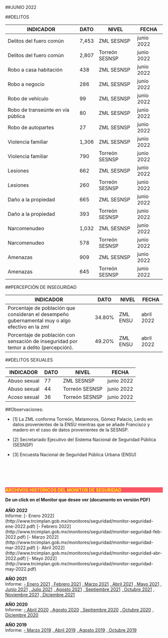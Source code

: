 
##JUNIO 2022

##DELITOS

|INDICADOR                               |DATO       |NIVEL         |FECHA      |
|----------------------------------------|-----------|--------------|-----------|
|Delitos del fuero común                  |7,453      |ZML SESNSP    |junio 2022 |
|Delitos del fuero común                  |2,807      |Torreón SESNSP|junio 2022 |
|Robo a casa habitación                   |438        |ZML SESNSP    |junio 2022 |
|Robo a negocio                           |286        |ZML SESNSP    |junio 2022 |
|Robo de vehículo                         |99         |ZML SESNSP    |junio 2022 |
|Robo de transeúnte en vía pública        |80         |ZML SESNSP    |junio 2022 |
|Robo de autopartes                       |27         |ZML SESNSP    |junio 2022 |
|Violencia familiar                       |1,306      |ZML SESNSP    |junio 2022 |
|Violencia familiar                       |790        |Torreón SESNSP|junio 2022 |
|Lesiones                                 |662        |ZML SESNSP    |junio 2022 |
|Lesiones                                 |260        |Torreón SESNSP|junio 2022 |
|Daño a la propiedad                      |665        |ZML SESNSP    |junio 2022 |
|Daño a la propiedad                      |393        |Torreón SESNSP|junio 2022 |
|Narcomenudeo                             |1,032      |ZML SESNSP    |junio 2022 |
|Narcomenudeo                             |578        |Torreón SESNSP|junio 2022 |
|Amenazas                                 |909        |ZML SESNSP    |junio 2022 |
|Amenazas                                 |645        |Torreón SESNSP|junio 2022 |

##PERCEPCIÓN DE INSEGURIDAD

|INDICADOR                                                                                          |DATO   |NIVEL     |FECHA      |
|---------------------------------------------------------------------------------------------------|-------|----------|-----------|
|Porcentaje de población que consideran el desempeño gubernamental muy o algo efectivo en la zml     |34.80% | ZML ENSU |abril 2022 |
|Porcentaje de población con sensación de inseguridad por temor a delito (percepción).               |49.20% | ZML ENSU |abril 2022 |

##DELITOS SEXUALES

|INDICADOR     |DATO   |NIVEL          |FECHA      |
|--------------|-------|---------------|-----------|
|Abuso sexual   | 77    |ZML SESNSP     |junio 2022 |
|Abuso sexual   | 44    |Torreón SESNSP |junio 2022 |
|Acoso sexual   | 36    |Torreón SESNSP |junio 2022 |


##Observaciones:

- [1] La ZML conforma Torreón, Matamoros, Gómez Palacio, Lerdo en datos provenientes de la ENSU mientras que se añade Francisco y madero en el caso de datos provenientes de la SESNSP.

- [2] Secretariado Ejecutivo del Sistema Nacional de Seguridad Pública (SESNSP)

- [3] Encuesta Nacional de Seguridad Pública Urbana (ENSU)



</br></br></br></br>

<p style="background-color:#f95666;color:yellow;"><strong>ARCHIVOS HISTÓRICOS DEL MONITOR DE SEGURIDAD</strong></p>
<b> De un click en el Monitor que desee ver (documento en versión PDF)</b>
</br></br>
<b> AÑO 2022 </b>
</br>
Informe:
[- Enero 2022](http://www.trcimplan.gob.mx/monitores/seguridad/monitor-seguridad-ene-2022.pdf)
[- Febrero 2022](http://www.trcimplan.gob.mx/monitores/seguridad/monitor-seguridad-feb-2022.pdf)
[- Marzo 2022](http://www.trcimplan.gob.mx/monitores/seguridad/monitor-seguridad-mar-2022.pdf)
[- Abril 2022](http://www.trcimplan.gob.mx/monitores/seguridad/monitor-seguridad-abr-2022.pdf)
[- Mayo 2022](http://www.trcimplan.gob.mx/monitores/seguridad/monitor-seguridad-may-2022.pdf)
</br>

<b> AÑO 2021 </b>
</br>
Informe:
[- Enero 2021](http://www.trcimplan.gob.mx/monitores/seguridad/monitor-seguridad-ene-2021.pdf)
[, Febrero 2021](http://www.trcimplan.gob.mx/monitores/seguridad/monitor-seguridad-feb-2021.pdf)
[, Marzo 2021](http://www.trcimplan.gob.mx/monitores/seguridad/monitor-seguridad-mar-2021.pdf)
[, Abril 2021](http://www.trcimplan.gob.mx/monitores/seguridad/monitor-seguridad-abr-2021.pdf)
[, Mayo 2021](http://www.trcimplan.gob.mx/monitores/seguridad/monitor-seguridad-may-2021.pdf)
[, Junio 2021](http://www.trcimplan.gob.mx/monitores/seguridad/monitor-seguridad-jun-2021.pdf)
[, Julio 2021](http://www.trcimplan.gob.mx/monitores/seguridad/monitor-seguridad-jul-2021.pdf)
[, Agosto 2021](http://www.trcimplan.gob.mx/monitores/seguridad/monitor-seguridad-ago-2021.pdf)
[, Septiembre 2021](http://www.trcimplan.gob.mx/monitores/seguridad/monitor-seguridad-sep-2021.pdf)
[, Octubre 2021](http://www.trcimplan.gob.mx/monitores/seguridad/monitor-seguridad-oct-2021.pdf)
[, Noviembre 2021](http://www.trcimplan.gob.mx/monitores/seguridad/monitor-seguridad-nov-2021.pdf)
[, Diciembre 2021](http://www.trcimplan.gob.mx/monitores/seguridad/monitor-seguridad-dic-2021.pdf)
</br>

<b> AÑO 2020 </b>
</br>
Informe:
[- Abril 2020](http://www.trcimplan.gob.mx/monitores/seguridad/Monitor-Seguridad-abril-2020.pdf)
[, Agosto 2020](http://www.trcimplan.gob.mx/monitores/seguridad/Monitor-Seguridad-agosto-2020.pdf)
[, Septiembre 2020](http://www.trcimplan.gob.mx/monitores/seguridad/monitor-seguridad-sep-2020.pdf)
[, Octubre 2020](http://www.trcimplan.gob.mx/monitores/seguridad/monitor-seguridad-oct-2020.pdf)
[, Diciembre 2020](http://www.trcimplan.gob.mx/monitores/seguridad/monitor-seguridad-dic-2020.pdf)
</br>

<b> AÑO 2019 </b>
</br>
Informe:
[- Marzo 2019](http://www.trcimplan.gob.mx/monitores/seguridad/Monitor-seguridad-2018.pdf)
[, Abril 2019](http://www.trcimplan.gob.mx/monitores/seguridad/Monitor-Seguridad-abril-2019.pdf)
[, Agosto 2019](http://www.trcimplan.gob.mx/monitores/seguridad/Monitor-Seguridad-Agosto-2019.pdf)
[, Octubre 2019](http://www.trcimplan.gob.mx/monitores/seguridad/Monitor-Seguridad-Octubre-2019.pdf)

</br>
